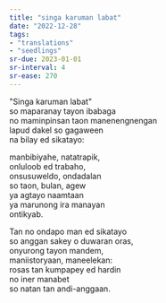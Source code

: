 ```yaml
---
title: "singa karuman labat"
date: "2022-12-28"
tags:
- "translations"
- "seedlings"
sr-due: 2023-01-01
sr-interval: 4
sr-ease: 270
---
```


"Singa karuman labat"  
so maparanay tayon ibabaga  
no maminpinsan taon manenengnengan  
lapud dakel so gagaween  
na bilay ed sikatayo:  

manbibiyahe, natatrapik,  
onluloob ed trabaho,  
onsusuweldo, ondadalan  
so taon, bulan, agew  
ya agtayo naamtaan  
ya marunong ira manayan  
ontikyab.  

Tan no ondapo man ed sikatayo  
so anggan sakey o duwaran oras,  
onyurong tayon mandem,  
maniistoryaan, maneelekan:  
rosas tan kumpapey ed hardin  
no iner manabet  
so natan tan andi-anggaan.  
